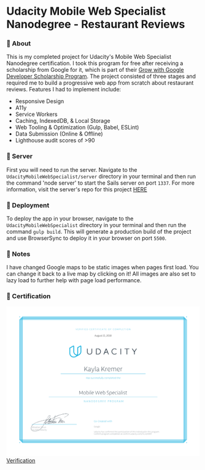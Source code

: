 # Udacity Mobile Web Specialist Nanodegree - Restaurant Reviews

### :fork_and_knife: About
This is my completed project for Udacity's Mobile Web Specialist Nanodegree certification. I took this program for free after receiving a scholarship from Google for it, which is part of their [Grow with Google Developer Scholarship Program](https://www.udacity.com/grow-with-google). The project consisted of three stages and required me to build a progressive web app from scratch about restaurant reviews. Features I had to implement include:
* Responsive Design
* A11y
* Service Workers
* Caching, IndexedDB, & Local Storage
* Web Tooling & Optimization (Gulp, Babel, ESLint)
* Data Submission (Online & Offline)
* Lighthouse audit scores of >90

### :fork_and_knife: Server
First you will need to run the server. Navigate to the `UdacityMobileWebSpecialist/server` directory in your terminal and then run the command 'node server' to start the Sails server on port `1337`. For more information, visit the server's repo for this project [HERE](https://github.com/udacity/mws-restaurant-stage-3)

### :fork_and_knife: Deployment
To deploy the app in your browser, navigate to the `UdacityMobileWebSpecialist` directory in your terminal and then run the command `gulp build`. This will generate a production build of the project and use BrowserSync to deploy it in your browser on port `5500`. 

### :fork_and_knife: Notes
I have changed Google maps to be static images when pages first load. You can change it back to a live map by clicking on it! All images are also set to lazy load to further help with page load performance. 

### :fork_and_knife: Certification
![Kayla Kremer Udacity MWS Certification](./img/certificate.png)
[Verification](https://graduation.udacity.com/confirm/4LLGK9MF)





